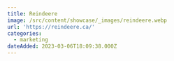 ```yaml
---
title: Reindeere
image: /src/content/showcase/_images/reindeere.webp
url: 'https://reindeere.ca/'
categories:
  - marketing
dateAdded: 2023-03-06T18:09:38.000Z
---
```


